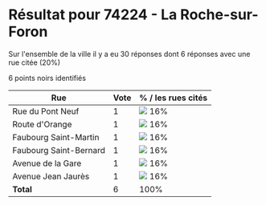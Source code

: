 # Résultat pour 74224 - La Roche-sur-Foron

Sur l'ensemble de la ville il y a eu 30 réponses dont 6 réponses avec une rue citée (20%)

6 points noirs identifiés

| Rue | Vote | % / les rues cités|
|-----|------|-------------------|
| Rue du Pont Neuf | 1 | <img src="../../img/bar_16.gif" />&nbsp;16%|
| Route d'Orange | 1 | <img src="../../img/bar_16.gif" />&nbsp;16%|
| Faubourg Saint-Martin | 1 | <img src="../../img/bar_16.gif" />&nbsp;16%|
| Faubourg Saint-Bernard | 1 | <img src="../../img/bar_16.gif" />&nbsp;16%|
| Avenue de la Gare | 1 | <img src="../../img/bar_16.gif" />&nbsp;16%|
| Avenue Jean Jaurès | 1 | <img src="../../img/bar_16.gif" />&nbsp;16%|
| **Total** | 6 | 100%|
